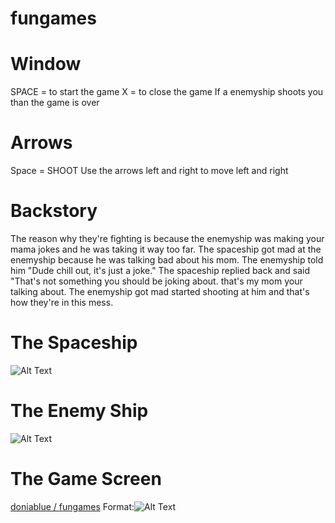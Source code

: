 # fungames
# Window 
SPACE = to start the game
X = to close the game
If a enemyship shoots you than the game is over

# Arrows
Space = SHOOT
Use the arrows left and right to move left and right


# Backstory 
The reason why they're fighting is because the enemyship was making your mama jokes and he was taking it way too far.
The spaceship got mad at the enemyship because he was talking bad about his mom. The enemyship told him "Dude chill out, it's
just a joke." The spaceship replied back and said "That's not something you should be joking about. that's my mom your talking
about. The enemyship got mad started shooting at him and that's how they're in this mess.  

# The Spaceship
![Alt Text](https://raw.githubusercontent.com/doniablue/fungames/master/assets/images/spaceship.red.png)

# The Enemy Ship
![Alt Text](https://raw.githubusercontent.com/doniablue/fungames/master/assets/images/enemyship.png)

#  The Game Screen
[doniablue / fungames](/images/space.png)
Format:![Alt Text](https://github.com/doniablue/fungames/blob/master/Screenshot%20(5).png)

